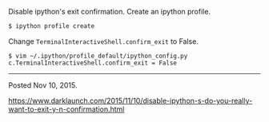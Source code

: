 Disable ipython's exit confirmation. Create an ipython profile.

```bash
$ ipython profile create
```

Change `TerminalInteractiveShell.confirm_exit` to False.

```
$ vim ~/.ipython/profile_default/ipython_config.py
c.TerminalInteractiveShell.confirm_exit = False
```

---

Posted Nov 10, 2015.

https://www.darklaunch.com/2015/11/10/disable-ipython-s-do-you-really-want-to-exit-y-n-confirmation.html